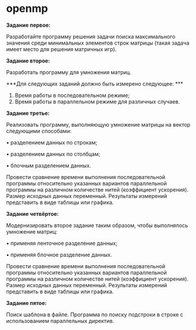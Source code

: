 # openmp

**Задание первое:**

Разработайте программу решения задачи поиска максимального значения среди минимальных элементов строк матрицы (такая задача имеет место для решения матричных игр). 

**Задание второе:**

Разработать программу для умножения матриц.

***Для следующих заданий должно быть измерено следующее: *** 

1. Время работы в последовательном режиме;
2. Время работы в параллельном режиме для различных случаев.

**Задание третье:**

Реализовать программу, выполняющую умножение матрицы на вектор следующими способами:

• разделением данных по строкам;

• разделением данных по столбцам;

• блочным разделением данных.

Провести сравнение времени выполнения последовательной программы относительно указанных вариантов параллельной программы на различном количестве нитей (коэффициент ускорения). Размер исходных данных переменный. Результаты измерений представить в виде таблицы или графика.

**Задание четвёртое:**

Модернизировать второе задание таким образом, чтобы выполнялось умножение матриц:

• применяя ленточное разделение данных;

• применяя блочное разделение данных.

Провести сравнение времени выполнения последовательной программы относительно указанных вариантов параллельной программы на различном количестве нитей (коэффициент ускорения). Размер исходных данных переменный. Результаты измерений представить в виде таблицы или графика.

**Задание пятое:**

Поиск шаблона в файле. Программа по поиску подстроки в строке с использованием параллельных директив.
